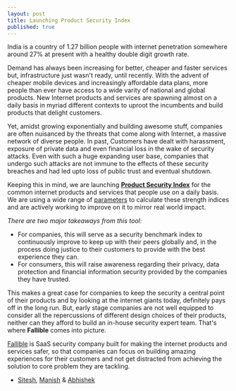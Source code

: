 ```yaml
---
layout: post
title: Launching Product Security Index
published: true
---
```


 
India is a country of 1.27 billion people with internet penetration somewhere around 27% at present with a healthy double digit growth rate.

Demand has always been increasing for better, cheaper and faster services but, infrastructure just wasn't ready, until recently. With the advent of cheaper mobile devices and increasingly affordable data plans, more people than ever have access to a wide varity of national and global products. New Internet products and services are spawning almost on a daily basis in myriad different contexts to uproot the incumbents and build products that delight customers.

Yet, amidst growing exponentially and building awesome stuff, companies are often nuisanced by the threats that come along with Internet, a massive network of diverse people. In past, Customers have dealt with harassment, exposure of private data and even financial loss in the wake of security attacks. Even with such a huge expanding user base, companies that undergo such attacks are not immune to the effects of these security breaches and had led upto loss of public trust and eventual shutdown.

Keeping this in mind, we are launching [**Product Security Index**](https://fallible.co/PSI/) for the common internet products and services that people use on a daily basis. We are using a wide range of [parameters](https://fallible.co/blog/2016/01/30/indian-startups-security-report-scoring-paramters/) to calculate these strength indices and are actively working to improve on it to mirror real world impact.

_There are two major takeaways from this tool:_

- For companies, this will serve as a security benchmark index to continuously improve to keep up with their peers globally and, in the process doing justice to their customers to provide with the best experience they can.
- For consumers, this will raise awareness regarding their privacy, data protection and financial information security provided by the companies they have trusted.

This makes a great case for companies to keep the security a central point of their products and by looking at the internet giants today, definitely pays off in the long run. But, early stage companies are not well equipped to consider all the repercussions of different design choices of their products, neither can they afford to build an in-house security expert team.
That's where **Fallible** comes into picture.

[Fallible](https://fallible.co/) is SaaS security company built for making the internet products and services safer, so that companies can focus on building amazing experiences for their customers and not get distracted from achieving the solution to core problem they are tackling.

- [Sitesh](https://in.linkedin.com/in/siteshshrivastava), [Manish](https://www.linkedin.com/in/manish-kumar-7741a338) & [Abhishek](https://www.linkedin.com/in/abhishekanandbit)
